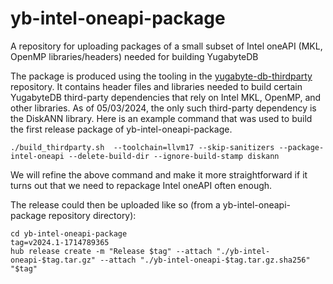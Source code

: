 # yb-intel-oneapi-package
A repository for uploading packages of a small subset of Intel oneAPI (MKL, OpenMP libraries/headers) needed for building YugabyteDB

The package is produced using the tooling in the [yugabyte-db-thirdparty](https://github.com/yugabyte/yugabyte-db-thirdparty/) repository. It contains header files and libraries needed to build certain YugabyteDB third-party dependencies that rely on Intel MKL, OpenMP, and other libraries. As of 05/03/2024, the only such third-party dependency is the DiskANN library. Here is an example command that was used to build the first release package of yb-intel-oneapi-package.

```
./build_thirdparty.sh  --toolchain=llvm17 --skip-sanitizers --package-intel-oneapi --delete-build-dir --ignore-build-stamp diskann
```

We will refine the above command and make it more straightforward if it turns out that we need to repackage Intel oneAPI often enough.

The release could then be uploaded like so (from a yb-intel-oneapi-package repository directory):
```
cd yb-intel-oneapi-package
tag=v2024.1-1714789365
hub release create -m "Release $tag" --attach "./yb-intel-oneapi-$tag.tar.gz" --attach "./yb-intel-oneapi-$tag.tar.gz.sha256" "$tag"
```
